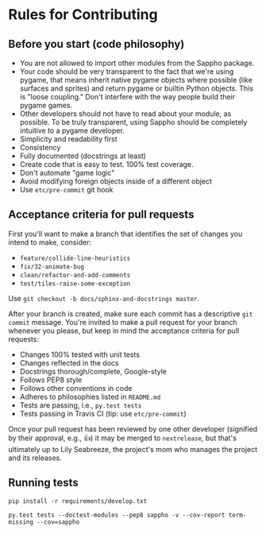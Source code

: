 # Rules for Contributing

## Before you start (code philosophy)

  * You are not allowed to import other modules from the Sappho package.
  * Your code should be very transparent to the fact that we're using pygame,
    that means inherit native pygame objects where possible (like surfaces
    and sprites) and return pygame or builtin Python objects. This is "loose
    coupling." Don't interfere with the way people build their pygame games.
  * Other developers should not have to read about your module, as possible. To
    be truly transparent, using Sappho should be completely intuitive to a
    pygame developer.
  * Simplicity and readability first
  * Consistency
  * Fully documented (docstrings at least)
  * Create code that is easy to test. 100% test coverage.
  * Don't automate "game logic"
  * Avoid modifying foreign objects inside of a different object
  * Use `etc/pre-commit` git hook

## Acceptance criteria for pull requests

First you'll want to make a branch that identifies the set of changes
you intend to make, consider:

  * `feature/collide-line-heuristics`
  * `fix/32-animate-bug`
  * `clean/refactor-and-add-comments`
  * `test/tiles-raise-some-exception`

Use `git checkout -b docs/sphinx-and-docstrings master`.

After your branch is created, make sure each commit has a descriptive
`git commit` message. You're invited to make a pull request for your
branch whenever you please, but keep in mind the acceptance criteria
for pull requests:

  * Changes 100% tested with unit tests
  * Changes reflected in the docs
  * Docstrings thorough/complete, Google-style
  * Follows PEP8 style
  * Follows other conventions in code
  * Adheres to philosophies listed in `README.md`
  * Tests are passing, i.e., `py.test tests`
  * Tests passing in Travis CI (tip: use `etc/pre-commit`)

Once your pull request has been reviewed by one other developer
(signified by their approval, e.g., :+1:) it may be merged to `nextrelease`,
but that's ultimately up to Lily Seabreeze, the project's mom who
manages the project and its releases.

## Running tests

`pip install -r requirements/develop.txt`

`py.test tests --doctest-modules --pep8 sappho -v --cov-report term-missing --cov=sappho`
